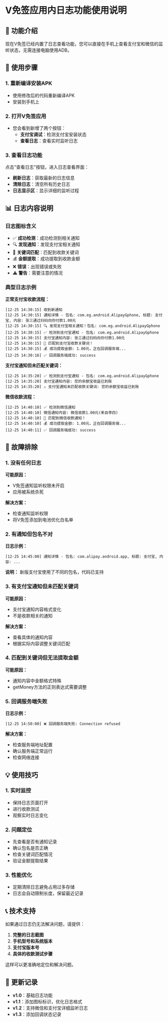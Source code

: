 # V免签应用内日志功能使用说明

## 🎯 功能介绍

现在V免签已经内置了日志查看功能，您可以直接在手机上查看支付宝和微信的监听状态，无需连接电脑使用ADB。

## 📱 使用步骤

### 1. 重新编译安装APK
- 使用修改后的代码重新编译APK
- 安装到手机上

### 2. 打开V免签应用
- 您会看到新增了两个按钮：
  - **支付宝调试**：检测支付宝安装状态
  - **查看日志**：查看实时监听日志

### 3. 查看日志功能
点击"查看日志"按钮，进入日志查看界面：
- **刷新日志**：获取最新的日志信息
- **清除日志**：清空所有历史日志
- **日志显示区**：显示详细的监听过程

## 📊 日志内容说明

### 日志图标含义
- ✅ **成功检测**：成功检测到相关通知
- 🔍 **发现通知**：发现支付宝相关通知
- 🎯 **关键词匹配**：匹配到收款关键词
- 💰 **金额提取**：成功提取到收款金额
- ❌ **错误**：出现错误或失败
- ⚠️ **警告**：需要注意的情况

### 典型日志示例

**正常支付宝收款流程：**
```
[12-25 14:30:15] 收到新通知
[12-25 14:30:15] 通知详情 - 包名: com.eg.android.AlipayGphone, 标题: 支付宝, 内容: 张三通过扫码向你付款1.00元
[12-25 14:30:15] 🔍 发现支付宝相关通知！包名: com.eg.android.AlipayGphone
[12-25 14:30:15] ✅ 检测到支付宝通知 - 包名: com.eg.android.AlipayGphone
[12-25 14:30:15] 支付宝通知内容: 张三通过扫码向你付款1.00元
[12-25 14:30:15] 🎯 匹配到支付宝收款关键词！
[12-25 14:30:15] 💰 成功提取金额: 1.00元，正在回调服务端...
[12-25 14:30:16] ✅ 回调服务端成功: success
```

**支付宝通知但未匹配关键词：**
```
[12-25 14:35:20] ✅ 检测到支付宝通知 - 包名: com.eg.android.AlipayGphone
[12-25 14:35:20] 支付宝通知内容: 您的余额宝收益已到账
[12-25 14:35:20] ⚠️ 支付宝通知未匹配收款关键词: 您的余额宝收益已到账
```

**微信收款流程：**
```
[12-25 14:40:10] ✅ 检测到微信通知
[12-25 14:40:10] 微信通知内容: 微信收款1.00元(来自李四)
[12-25 14:40:10] 🎯 匹配到微信收款通知！
[12-25 14:40:10] 💰 成功提取金额: 1.00元，正在回调服务端...
[12-25 14:40:11] ✅ 回调服务端成功: success
```

## 🔧 故障排除

### 1. 没有任何日志
**可能原因：**
- V免签通知监听权限未开启
- 应用被系统杀死

**解决方案：**
- 检查通知监听权限
- 将V免签添加到电池优化白名单

### 2. 有通知但包名不对
**日志示例：**
```
[12-25 14:45:00] 通知详情 - 包名: com.alipay.android.app, 标题: 支付宝, 内容: ...
```
**说明：** 新版支付宝使用了不同的包名，代码已支持

### 3. 有支付宝通知但未匹配关键词
**可能原因：**
- 支付宝通知内容格式变化
- 不是收款相关的通知

**解决方案：**
- 查看具体的通知内容
- 根据实际内容调整关键词匹配

### 4. 匹配到关键词但无法提取金额
**可能原因：**
- 通知内容中金额格式特殊
- getMoney方法的正则表达式需要调整

### 5. 回调服务端失败
**日志示例：**
```
[12-25 14:50:00] ❌ 回调服务端失败: Connection refused
```
**解决方案：**
- 检查服务端地址配置
- 确认服务端正常运行
- 检查网络连接

## 💡 使用技巧

### 1. 实时监控
- 保持日志页面打开
- 进行收款测试
- 观察实时日志变化

### 2. 问题定位
- 先查看是否有通知记录
- 确认包名是否正确
- 检查关键词匹配情况
- 验证金额提取结果

### 3. 性能优化
- 定期清除日志避免占用过多存储
- 日志会自动限制长度，保留最近记录

## 📞 技术支持

如果通过日志仍无法解决问题，请提供：
1. **完整的日志截图**
2. **手机型号和系统版本**
3. **支付宝版本号**
4. **具体的收款测试步骤**

这样可以更准确地定位和解决问题。

## 🔄 更新记录

- **v1.0**：基础日志功能
- **v1.1**：添加图标标识，优化日志格式
- **v1.2**：支持微信和支付宝详细监听日志
- **v1.3**：添加回调状态记录
